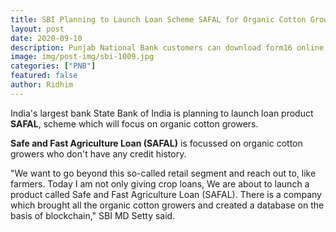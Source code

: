 ```yaml
---
title: SBI Planning to Launch Loan Scheme SAFAL for Organic Cotton Growers 
layout: post
date: 2020-09-10
description: Punjab National Bank customers can download form16 online in just few steps.
image: img/post-img/sbi-1009.jpg
categories: ["PNB"]
featured: false
author: Ridhim
---
```




India's largest bank State Bank of India is planning to launch loan product **SAFAL**, scheme which will focus on organic cotton growers.


**Safe and Fast Agriculture Loan (SAFAL)** is focussed on organic cotton growers who don't have any credit history.


"We want to go beyond this so-called retail segment and reach out to, like farmers. Today I am not only giving crop loans, 
We are about to launch a product called Safe and Fast Agriculture Loan (SAFAL). There is a company which brought all the 
organic cotton growers and created a database on the basis of blockchain," SBI MD Setty said.


